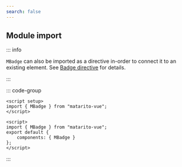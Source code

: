 ```yaml
---
search: false
---
```


## Module import

::: info

`MBadge` can also be imported as a directive in-order to connect it to an existing element. See [Badge directive](../../../directives/Badge/features) for details.

:::

::: code-group

```vue [Composition API]
<script setup>
import { MBadge } from "matarito-vue";
</script>
```

```vue [Options API]
<script>
import { MBadge } from "matarito-vue";
export default {
	components: { MBadge }
};
</script>
```

:::
